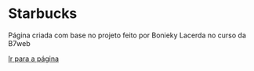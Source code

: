 # Starbucks
 
 Página criada com base no projeto feito por Bonieky Lacerda no curso da B7web
 
<a href="https://aykosousa.github.io/Starbucks/" target="_blank">Ir para a página</a>
